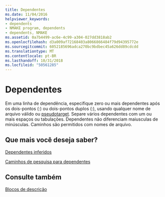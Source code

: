 ```yaml
---
title: Dependentes
ms.date: 11/04/2016
helpviewer_keywords:
- dependents
- NMAKE program, dependents
- dependents, NMAKE
ms.assetid: 0a7b4499-ac6e-4c99-a304-027dd3818ab2
ms.openlocfilehash: d3a009af72168403a8066866484f79d94395772e
ms.sourcegitcommit: 6052185696adca270bc9bdbec45a626dd89cdcdd
ms.translationtype: MT
ms.contentlocale: pt-BR
ms.lasthandoff: 10/31/2018
ms.locfileid: "50561285"
---
```

# <a name="dependents"></a>Dependentes

Em uma linha de dependência, especifique zero ou mais dependentes após os dois-pontos (:) ou dois-pontos duplos (:), usando qualquer nome de arquivo válido ou [pseudotarget](../build/pseudotargets.md). Separe vários dependentes com um ou mais espaços ou tabulações. Dependentes não diferenciam maiusculas de minúsculas. Caminhos são permitidos com nomes de arquivo.

## <a name="what-do-you-want-to-know-more-about"></a>Que mais você deseja saber?

[Dependentes inferidos](../build/inferred-dependents.md)

[Caminhos de pesquisa para dependentes](../build/search-paths-for-dependents.md)

## <a name="see-also"></a>Consulte também

[Blocos de descrição](../build/description-blocks.md)